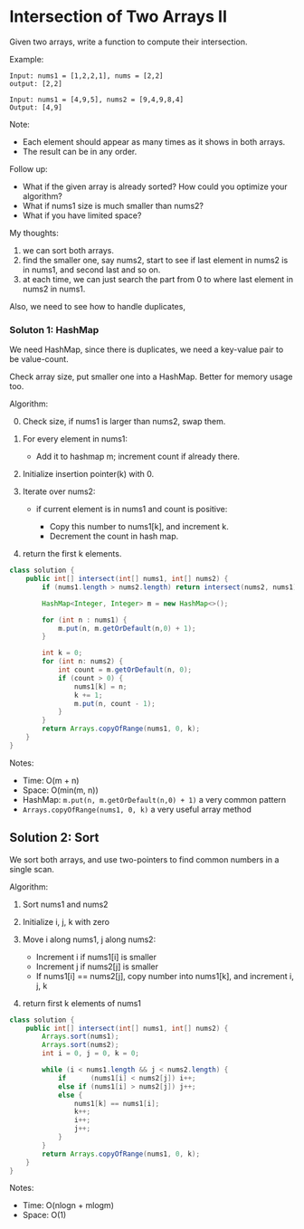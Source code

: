 # Intersection of Two Arrays II

Given two arrays, write a function to compute their intersection.

Example:

```
Input: nums1 = [1,2,2,1], nums = [2,2]
output: [2,2]

Input: nums1 = [4,9,5], nums2 = [9,4,9,8,4]
Output: [4,9]
```

Note: 

+ Each element should appear as many times as it shows in both arrays.
+ The result can be in any order.

Follow up:

+ What if the given array is already sorted? How could you optimize your algorithm?
+ What if nums1 size is much smaller than nums2?
+ What if you have limited space?



My thoughts:
1. we can sort both arrays.
2. find the smaller one, say nums2, start to see if last element in nums2 is in nums1, and second last and so on.
3. at each time, we can just search the part from 0 to where last element in nums2 in nums1.

Also, we need to see how to handle duplicates, 

### Soluton 1: HashMap

We need HashMap, since there is duplicates, we need a key-value pair to be value-count.

Check array size, put smaller one into a HashMap. Better for memory usage too.

Algorithm:

0. Check size, if nums1 is larger than nums2, swap them.
1. For every element in nums1:
    
    + Add it to hashmap m; increment count if already there.

2. Initialize insertion pointer(k) with 0.
3. Iterate over nums2:

    + if current element is in nums1 and count is positive:

        + Copy this number to nums1[k], and increment k.
        + Decrement the count in hash map.

4. return the first k elements.
```java
class solution {
    public int[] intersect(int[] nums1, int[] nums2) {
        if (nums1.length > nums2.length) return intersect(nums2, nums1);

        HashMap<Integer, Integer> m = new HashMap<>();

        for (int n : nums1) {
            m.put(n, m.getOrDefault(n,0) + 1);
        }

        int k = 0;
        for (int n: nums2) {
            int count = m.getOrDefault(n, 0);
            if (count > 0) {
                nums1[k] = n;
                k += 1;
                m.put(n, count - 1);
            }
        }
        return Arrays.copyOfRange(nums1, 0, k);
    }
}
```

Notes: 

+ Time: O(m + n)
+ Space: O(min(m, n))
+ HashMap: `m.put(n, m.getOrDefault(n,0) + 1)` a very common pattern
+ `Arrays.copyOfRange(nums1, 0, k)` a very useful array method

## Solution 2: Sort

We sort both arrays, and use two-pointers to find common numbers in a single scan.

Algorithm:

1. Sort nums1 and nums2
2. Initialize i, j, k with zero
3. Move i along nums1, j along nums2:

    + Increment i if nums1[i] is smaller
    + Increment j if nums2[j] is smaller
    + If nums1[i] == nums2[j], copy number into nums1[k], and increment i, j, k

4. return first k elements of nums1

```java
class solution {
    public int[] intersect(int[] nums1, int[] nums2) {
        Arrays.sort(nums1);
        Arrays.sort(nums2);
        int i = 0, j = 0, k = 0;

        while (i < nums1.length && j < nums2.length) {
            if      (nums1[i] < nums2[j]) i++;
            else if (nums1[i] > nums2[j]) j++;
            else {
                nums1[k] == nums1[i];
                k++;
                i++;
                j++;
            }
        }
        return Arrays.copyOfRange(nums1, 0, k);
    }
}
```

Notes:

+ Time: O(nlogn + mlogm)
+ Space: O(1)